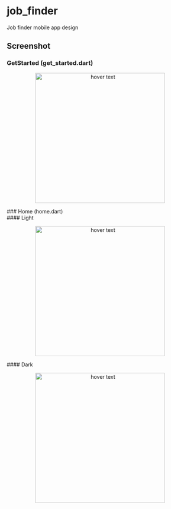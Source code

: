 # job_finder

Job finder mobile app design

## Screenshot
### GetStarted (get_started.dart)
<p align="center">
  <img src="https://i.ibb.co/cr9tfx7/Screenshot-20211009-055847-1.jpg" width="350" title="hover text">
</p>
### Home (home.dart)
<br>
#### Light
<p align="center">
  <img src="https://i.ibb.co/51BD1qt/Screenshot-20211009-055853-1.jpg" width="350" title="hover text">
</p>
#### Dark
<p align="center">
  <img src="https://i.ibb.co/QPTV0Sd/Screenshot-20211009-055859-1.jpg" width="350" title="hover text">
</p>
